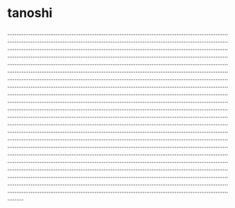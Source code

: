 # tanoshi
.................................................................................................................................................................................................................................................................................................................................................................................................................................................................................................................................................................................................................................................................................................................................................................................................................................................................................................................................................................................................................................................................................................................................................................................................................................................................................................................................................................................................................................................................................................................................................................................................................................................................................................................................................................................................................................................................................................................................................................................................................................................................................................................................................................................................................................................................................................................................................................................................................................................................................................................................................................................................................................................................................................................................................................................................................................................